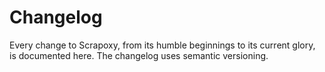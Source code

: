 # Changelog

Every change to Scrapoxy, from its humble beginnings to its current glory, is documented here. 
The changelog uses semantic versioning.

<template v-for="release in data.releases">

<h2 :id="release.versionLink">{{ release.version }}</h2>

<div v-if="release.description" v-html="release.description"></div>

<div class="warning custom-block" v-if="release.breaking">
    <p class="custom-block-title">BREAKING CHANGE</p>
    <div v-html="release.breaking"></div>
</div>

<template v-for="commitGroup in release.commitGroups">

<h3>{{ commitGroup.title }}</h3>

<ul>  
<li v-html="commit" v-for="commit in commitGroup.commits"></li>
</ul>

</template>

</template>

<script setup lang="ts">
import { data } from './changelog.data'
</script>
